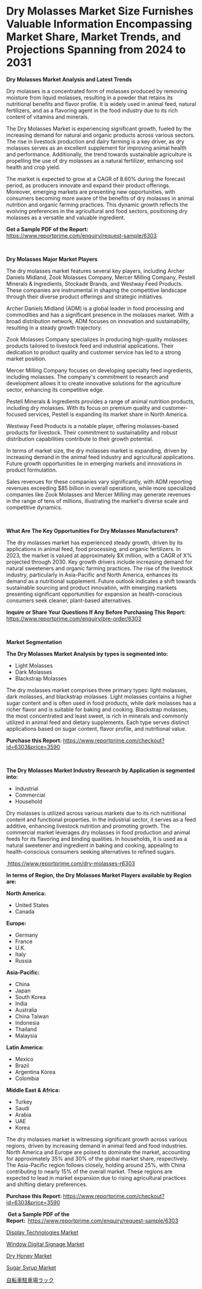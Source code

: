 <p><h1>Dry Molasses Market Size Furnishes Valuable Information Encompassing Market Share, Market Trends, and Projections Spanning from 2024 to 2031</h1></p><p><strong>Dry Molasses Market Analysis and Latest Trends</strong></p>
<p><p>Dry molasses is a concentrated form of molasses produced by removing moisture from liquid molasses, resulting in a powder that retains its nutritional benefits and flavor profile. It is widely used in animal feed, natural fertilizers, and as a flavoring agent in the food industry due to its rich content of vitamins and minerals.</p><p>The Dry Molasses Market is experiencing significant growth, fueled by the increasing demand for natural and organic products across various sectors. The rise in livestock production and dairy farming is a key driver, as dry molasses serves as an excellent supplement for improving animal health and performance. Additionally, the trend towards sustainable agriculture is propelling the use of dry molasses as a natural fertilizer, enhancing soil health and crop yield.</p><p>The market is expected to grow at a CAGR of 8.60% during the forecast period, as producers innovate and expand their product offerings. Moreover, emerging markets are presenting new opportunities, with consumers becoming more aware of the benefits of dry molasses in animal nutrition and organic farming practices. This dynamic growth reflects the evolving preferences in the agricultural and food sectors, positioning dry molasses as a versatile and valuable ingredient.</p></p>
<p><strong>Get a Sample PDF of the Report:&nbsp;</strong> <a href="https://www.reportprime.com/enquiry/request-sample/6303">https://www.reportprime.com/enquiry/request-sample/6303</a></p>
<p>&nbsp;</p>
<p><strong>Dry Molasses Major Market Players</strong></p>
<p><p>The dry molasses market features several key players, including Archer Daniels Midland, Zook Molasses Company, Mercer Milling Company, Pestell Minerals & Ingredients, Stockade Brands, and Westway Feed Products. These companies are instrumental in shaping the competitive landscape through their diverse product offerings and strategic initiatives.</p><p>Archer Daniels Midland (ADM) is a global leader in food processing and commodities and has a significant presence in the molasses market. With a broad distribution network, ADM focuses on innovation and sustainability, resulting in a steady growth trajectory.</p><p>Zook Molasses Company specializes in producing high-quality molasses products tailored to livestock feed and industrial applications. Their dedication to product quality and customer service has led to a strong market position.</p><p>Mercer Milling Company focuses on developing specialty feed ingredients, including molasses. The company's commitment to research and development allows it to create innovative solutions for the agriculture sector, enhancing its competitive edge.</p><p>Pestell Minerals & Ingredients provides a range of animal nutrition products, including dry molasses. With its focus on premium quality and customer-focused services, Pestell is expanding its market share in North America.</p><p>Westway Feed Products is a notable player, offering molasses-based products for livestock. Their commitment to sustainability and robust distribution capabilities contribute to their growth potential.</p><p>In terms of market size, the dry molasses market is expanding, driven by increasing demand in the animal feed industry and agricultural applications. Future growth opportunities lie in emerging markets and innovations in product formulation.</p><p>Sales revenues for these companies vary significantly, with ADM reporting revenues exceeding $85 billion in overall operations, while more specialized companies like Zook Molasses and Mercer Milling may generate revenues in the range of tens of millions, illustrating the market's diverse scale and competitive dynamics.</p></p>
<p>&nbsp;</p>
<p><strong>What Are The Key Opportunities For Dry Molasses Manufacturers?</strong></p>
<p><p>The dry molasses market has experienced steady growth, driven by its applications in animal feed, food processing, and organic fertilizers. In 2023, the market is valued at approximately $X million, with a CAGR of X% projected through 2030. Key growth drivers include increasing demand for natural sweeteners and organic farming practices. The rise of the livestock industry, particularly in Asia-Pacific and North America, enhances its demand as a nutritional supplement. Future outlook indicates a shift towards sustainable sourcing and product innovation, with emerging markets presenting significant opportunities for expansion as health-conscious consumers seek cleaner, plant-based alternatives.</p></p>
<p><strong>Inquire or Share Your Questions If Any Before Purchasing This Report:</strong> <a href="https://www.reportprime.com/enquiry/pre-order/6303">https://www.reportprime.com/enquiry/pre-order/6303</a></p>
<p>&nbsp;</p>
<p><strong>Market Segmentation</strong></p>
<p><strong>The Dry Molasses Market Analysis by types is segmented into:</strong></p>
<p><ul><li>Light Molasses</li><li>Dark Molasses</li><li>Blackstrap Molasses</li></ul></p>
<p><p>The dry molasses market comprises three primary types: light molasses, dark molasses, and blackstrap molasses. Light molasses contains a higher sugar content and is often used in food products, while dark molasses has a richer flavor and is suitable for baking and cooking. Blackstrap molasses, the most concentrated and least sweet, is rich in minerals and commonly utilized in animal feed and dietary supplements. Each type serves distinct applications based on sugar content, flavor profile, and nutritional value.</p></p>
<p><strong>Purchase this Report:&nbsp;</strong><a href="https://www.reportprime.com/checkout?id=6303&price=3590">https://www.reportprime.com/checkout?id=6303&price=3590</a></p>
<p>&nbsp;</p>
<p><strong>The Dry Molasses Market Industry Research by Application is segmented into:</strong></p>
<p><ul><li>Industrial</li><li>Commercial</li><li>Household</li></ul></p>
<p><p>Dry molasses is utilized across various markets due to its rich nutritional content and functional properties. In the industrial sector, it serves as a feed additive, enhancing livestock nutrition and promoting growth. The commercial market leverages dry molasses in food production and animal feeds for its flavoring and binding qualities. In households, it is used as a natural sweetener and ingredient in baking and cooking, appealing to health-conscious consumers seeking alternatives to refined sugars.</p></p>
<p><a href="https://www.reportprime.com/dry-molasses-r6303">&nbsp;https://www.reportprime.com/dry-molasses-r6303</a></p>
<p><strong>In terms of Region, the Dry Molasses Market Players available by Region are:</strong></p>
<p>
    <p> <strong> North America: </strong>
        <ul>
            <li>United States</li>
            <li>Canada</li>
        </ul>
        </p> 
    <p> <strong> Europe: </strong>
        <ul>
            <li>Germany</li>
            <li>France</li>
            <li>U.K.</li>
            <li>Italy</li>
            <li>Russia</li>
        </ul>
        </p> 
    <p> <strong> Asia-Pacific: </strong>
        <ul>
            <li>China</li>
            <li>Japan</li>
            <li>South Korea</li>
            <li>India</li>
            <li>Australia</li>
            <li>China Taiwan</li>
            <li>Indonesia</li>
            <li>Thailand</li>
            <li>Malaysia</li>
        </ul>
        </p> 
    <p> <strong> Latin America: </strong>
        <ul>
            <li>Mexico</li>
            <li>Brazil</li>
            <li>Argentina Korea</li>
            <li>Colombia</li>
        </ul>
        </p> 
    <p> <strong> Middle East & Africa: </strong>
        <ul>
            <li>Turkey</li>
            <li>Saudi</li>
            <li>Arabia</li>
            <li>UAE</li>
            <li>Korea</li>
        </ul>
    </p>
    </p>
<p><p>The dry molasses market is witnessing significant growth across various regions, driven by increasing demand in animal feed and food industries. North America and Europe are poised to dominate the market, accounting for approximately 35% and 30% of the global market share, respectively. The Asia-Pacific region follows closely, holding around 25%, with China contributing to nearly 15% of the overall market. These regions are expected to lead in market expansion due to rising agricultural practices and shifting dietary preferences.</p></p>
<p><strong>Purchase this Report: </strong><a href="https://www.reportprime.com/checkout?id=6303&price=3590">https://www.reportprime.com/checkout?id=6303&price=3590</a></p>
<p>&nbsp;<strong>Get a Sample PDF of the Report:&nbsp;&nbsp;</strong><a href="https://www.reportprime.com/enquiry/request-sample/6303">https://www.reportprime.com/enquiry/request-sample/6303</a></p>
<p><strong></strong></p>
<p><p><a href="https://medium.com/@clairhane1992/emerging-trends-in-display-technologies-market-global-outlook-and-future-prospects-from-2024-2031-027dbf737f33">Display Technologies Market</a></p><p><a href="https://www.linkedin.com/pulse/window-digital-signage-market-global-regional-analysis-mc4mc?trackingId=z3GWy96mRu2gwrwkIshs8w%3D%3D">Window Digital Signage Market</a></p><p><a href="https://github.com/kathiestrine5ty/Market-Research-Report-List-1/blob/main/dry-honey-market.md">Dry Honey Market</a></p><p><a href="https://github.com/HeatherFernandez476/Market-Research-Report-List-1/blob/main/sugar-syrup-market.md">Sugar Syrup Market</a></p><p><a href="https://medium.com/@alenaieme/%E8%87%AA%E8%BB%A2%E8%BB%8A%E9%A7%90%E8%BC%AA%E3%83%A9%E3%83%83%E3%82%AF%E5%B8%82%E5%A0%B4%E3%81%AE%E6%B4%9E%E5%AF%9F-%E5%B8%82%E5%A0%B4%E3%83%97%E3%83%AC%E3%82%A4%E3%83%A4%E3%83%BC-%E5%B8%82%E5%A0%B4%E8%A6%8F%E6%A8%A1-%E5%9C%B0%E7%90%86%E7%9A%84%E5%9C%B0%E5%9F%9F-%E4%BA%88%E6%B8%AC-2024-2031-f034edabaa7c">自転車駐車場ラック</a></p></p>
